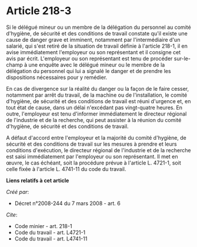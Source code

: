# Article 218-3

Si le délégué mineur ou un membre de la délégation du personnel au comité d'hygiène, de sécurité et des conditions de travail
constate qu'il existe une cause de danger grave et imminent, notamment par l'intermédiaire d'un salarié, qui s'est retiré de
la situation de travail définie à l'article 218-1, il en avise immédiatement l'employeur ou son représentant et il consigne
cet avis par écrit. L'employeur ou son représentant est tenu de procéder sur-le-champ à une enquête avec le délégué mineur ou
le membre de la délégation du personnel qui lui a signalé le danger et de prendre les dispositions nécessaires pour y
remédier.

En cas de divergence sur la réalité du danger ou la façon de le faire cesser, notamment par arrêt du travail, de la machine
ou de l'installation, le comité d'hygiène, de sécurité et des conditions de travail est réuni d'urgence et, en tout état de
cause, dans un délai n'excédant pas vingt-quatre heures. En outre, l'employeur est tenu d'informer immédiatement le directeur
régional de l'industrie et de la recherche, qui peut assister à la réunion du comité d'hygiène, de sécurité et des conditions
de travail.

A défaut d'accord entre l'employeur et la majorité du comité d'hygiène, de sécurité et des conditions de travail sur les
mesures à prendre et leurs conditions d'exécution, le directeur régional de l'industrie et de la recherche est saisi
immédiatement par l'employeur ou son représentant. Il met en œuvre, le cas échéant, soit la procédure prévue à l'article L.
4721-1, soit celle fixée à l'article L. 4741-11 du code du travail.

**Liens relatifs à cet article**

_Créé par_:

  - Décret n°2008-244 du 7 mars 2008 - art. 6

_Cite_:

  - Code minier - art. 218-1
  - Code du travail - art. L4721-1
  - Code du travail - art. L4741-11
